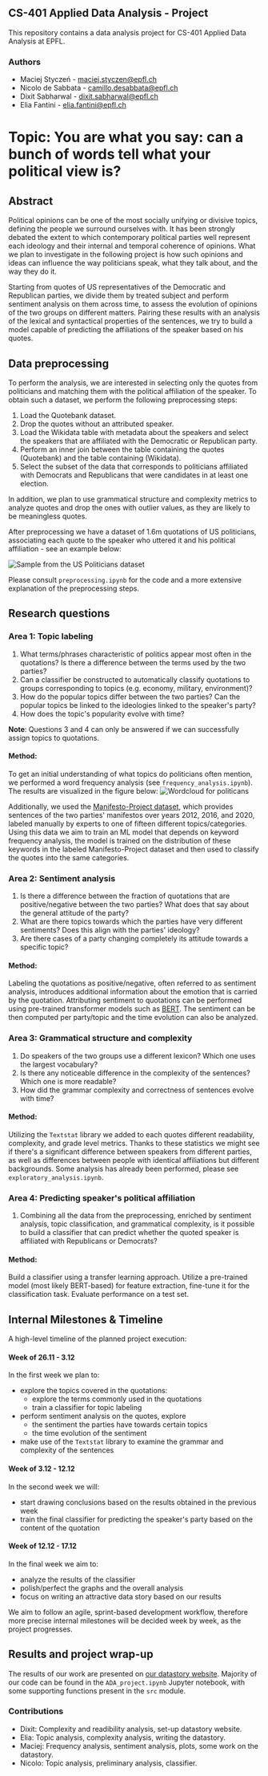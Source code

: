 ## CS-401 Applied Data Analysis - Project

This repository contains a data analysis project for CS-401 Applied Data Analysis at EPFL.

### Authors

- Maciej Styczeń - maciej.styczen@epfl.ch
- Nicolo de Sabbata - camillo.desabbata@epfl.ch
- Dixit Sabharwal - dixit.sabharwal@epfl.ch
- Elia Fantini - elia.fantini@epfl.ch

# Topic: You are what you say: can a bunch of words tell what your political view is?

## Abstract

Political opinions can be one of the most socially unifying or divisive topics, defining the people we surround ourselves with. It has been strongly debated the extent to which contemporary political parties well represent each ideology and their internal and temporal coherence of opinions. What we plan to investigate in the following project is how such opinions and ideas can influence the way politicians speak, what they talk about, and the way they do it.

Starting from quotes of US representatives of the Democratic and Republican parties, we divide them by treated subject and perform sentiment analysis on them across time, to assess the evolution of opinions of the two groups on different matters. Pairing these results with an analysis of the lexical and syntactical properties of the sentences, we try to build a model capable of predicting the affiliations of the speaker based on his quotes.

## Data preprocessing

To perform the analysis, we are interested in selecting only the quotes from politicians and matching them with the political affiliation of the speaker.
To obtain such a dataset, we perform the following preprocessing steps:

1. Load the Quotebank dataset.
2. Drop the quotes without an attributed speaker.
3. Load the Wikidata table with metadata about the speakers and select the speakers that are affiliated with the Democratic or Republican party.
4. Perform an inner join between the table containing the quotes (Quotebank) and the table containing (Wikidata).
5. Select the subset of the data that corresponds to politicians affiliated with Democrats and Republicans that were candidates in at least one election.

In addition, we plan to use grammatical structure and complexity metrics to analyze quotes and drop the ones with outlier values, as they are likely to be meaningless quotes.

After preprocessing we have a dataset of 1.6m quotations of US politicians, associating each quote to the speaker who uttered it and his political affiliation - see an example below:

![Sample from the US Politicians dataset](figures/dataframe-sample.png)

Please consult `preprocessing.ipynb` for the code and a more extensive explanation of the preprocessing steps.

## Research questions

### Area 1: Topic labeling

1. What terms/phrases characteristic of politics appear most often in the quotations? Is there a difference between the terms used by the two parties?
2. Can a classifier be constructed to automatically classify quotations to groups corresponding to topics (e.g. economy, military, environment)?
3. How do the popular topics differ between the two parties? Can the popular topics be linked to the ideologies linked to the speaker's party?
4. How does the topic's popularity evolve with time?

**Note**: Questions 3 and 4 can only be answered if we can successfully assign topics to quotations.

#### Method:

To get an initial understanding of what topics do politicians often mention, we performed a word frequency analysis (see `frequency_analysis.ipynb`). The results are visualized in the figure below:
![Wordcloud for politicans](figures/wordcloud.png)

Additionally, we used the [Manifesto-Project dataset](https://manifestoproject.wzb.eu), which provides sentences of the two parties' manifestos over years 2012, 2016, and 2020, labeled manually by experts to one of fifteen different topics/categories. Using this data we aim to train an ML model that depends on keyword frequency analysis, the model is trained on the distribution of these keywords in the labeled Manifesto-Project dataset and then used to classify the quotes into the same categories.

### Area 2: Sentiment analysis

1. Is there a difference between the fraction of quotations that are positive/negative between the two parties? What does that say about the general attitude of the party?
2. What are there topics towards which the parties have very different sentiments? Does this align with the parties' ideology?
3. Are there cases of a party changing completely its attitude towards a specific topic?

#### Method:

Labeling the quotations as positive/negative, often referred to as sentiment analysis, introduces additional information about the emotion that is carried by the quotation. Attributing sentiment to quotations can be performed using pre-trained transformer models such as [BERT](https://arxiv.org/abs/1810.04805). The sentiment can be then computed per party/topic and the time evolution can also be analyzed.

### Area 3: Grammatical structure and complexity

1. Do speakers of the two groups use a different lexicon? Which one uses the largest vocabulary?
2. Is there any noticeable difference in the complexity of the sentences? Which one is more readable?
3. How did the grammar complexity and correctness of sentences evolve with time?

#### Method:

Utilizing the `Textstat` library we added to each quotes different readability, complexity, and grade level metrics. Thanks to these statistics we might see if there's a significant difference between speakers from different parties, as well as differences between people with identical affiliations but different backgrounds. Some analysis has already been performed, please see `exploratory_analysis.ipynb`.

### Area 4: Predicting speaker's political affiliation

1. Combining all the data from the preprocessing, enriched by sentiment analysis, topic classification, and grammatical complexity, is it possible to build a classifier that can predict whether the quoted speaker is affiliated with Republicans or Democrats?

#### Method:

Build a classifier using a transfer learning approach. Utilize a pre-trained model (most likely BERT-based) for feature extraction, fine-tune it for the classification task. Evaluate performance on a test set.

## Internal Milestones & Timeline

A high-level timeline of the planned project execution:

#### Week of 26.11 - 3.12

In the first week we plan to:

- explore the topics covered in the quotations:
  - explore the terms commonly used in the quotations
  - train a classifier for topic labeling
- perform sentiment analysis on the quotes, explore
  - the sentiment the parties have towards certain topics
  - the time evolution of the sentiment
- make use of the `Textstat` library to examine the grammar and complexity of the sentences

#### Week of 3.12 - 12.12

In the second week we will:

- start drawing conclusions based on the results obtained in the previous week
- train the final classifier for predicting the speaker's party based on the content of the quotation

#### Week of 12.12 - 17.12

In the final week we aim to:

- analyze the results of the classifier
- polish/perfect the graphs and the overall analysis
- focus on writing an attractive data story based on our results

We aim to follow an agile, sprint-based development workflow, therefore more precise internal milestones will be decided week by week, as the project progresses.

## Results and project wrap-up
The results of our work are presented on [our datastory website](https://dxts.github.io/ada-2021-project-datastory/). Majority of our code can be found in the `ADA_project.ipynb` Jupyter notebook, with some supporting functions present in the `src` module.

### Contributions
* Dixit: Complexity and readibility analysis, set-up datastory website.
* Elia: Topic analysis, complexity analysis, writing the datastory.
* Maciej: Frequency analysis, sentiment analysis, plots, some work on the datastory.
* Nicolo: Topic analysis, preliminary analysis, classifier.
